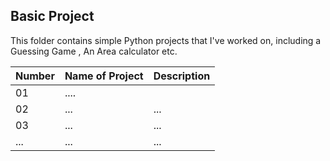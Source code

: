 ## Basic Project

This folder contains simple Python projects that I've worked on, including a Guessing Game , An Area calculator etc.

| Number | Name of Project | Description |
| ------ | --------------- | ----------- |
| 01     | ....            |             |
| 02     | ...             | ...         |
| 03     | ...             | ...         |
| ...    | ...             | ...         |
